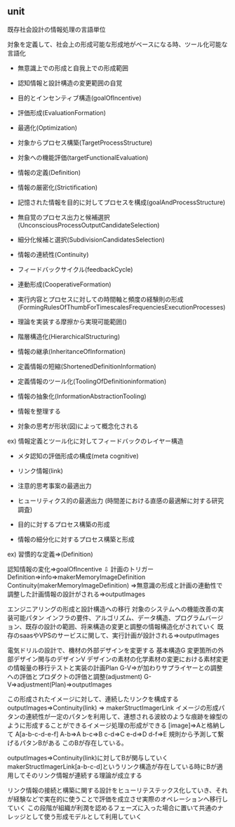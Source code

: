## unit
既存社会設計の情報処理の言語単位

対象を定義して、社会上の形成可能な形成地がベースになる時、ツール化可能な言語化

- 無意識上での形成と自我上での形成範囲
- 認知情報と設計構造の変更範囲の自覚

- 目的とインセンティブ構造(goalOfIncentive)
- 評価形成(EvaluationFormation)
- 最適化(Optimization)
- 対象からプロセス構築(TargetProcessStructure)
- 対象への機能評価(targetFunctionalEvaluation)
- 情報の定義(Definition)
- 情報の厳密化(Strictification)
- 記憶された情報を目的に対してプロセスを構成(goalAndProcessStructure)
- 無自覚のプロセス出力と候補選択(UnconsciousProcessOutputCandidateSelection)
- 細分化候補と選択(SubdivisionCandidatesSelection)
- 情報の連続性(Continuity)
- フィードバックサイクル(feedbackCycle)
- 連動形成(CooperativeFormation)
- 実行内容とプロセスに対しての時間軸と頻度の経験則の形成(FormingRulesOfThumbForTimescalesFrequenciesExecutionProcesses)
- 理論を実装する摩擦から実現可能範囲()
- 階層構造化(HierarchicalStructuring)
- 情報の継承(InheritanceOfInformation)
- 定義情報の短縮(ShortenedDefinitionInformation)
- 定義情報のツール化(ToolingOfDefinitioninformation)
- 情報の抽象化(InformationAbstractionTooling)
- 情報を整理する
- 対象の思考が形状(図)によって概念化される


ex)
情報定義とツール化に対してフィードバックのレイヤー構造

- メタ認知の評価形成の構成(meta cognitive)
- リンク情報(link)

- 注意的思考事案の最適出力
- ヒューリティクス的の最適出力
(時間差における直感の最適解に対する研究調査)

- 目的に対するプロセス構築の形成
- 情報の細分化に対するプロセス構築と形成


ex)
習慣的な定義=>(Definition)

認知情報の変化=>goalOfIncentive
⇩
計画のトリガー
Definition=>info=>makerMemoryImageDefinition
Continuity(makerMemoryImageDefinition)
=>無意識の形成と計画の連動性で調整した計画情報の設計がされる=>outputImages

エンジニアリングの形成と設計構造への移行
対象のシステムへの機能改善の実装可能パタン
インフラの要件、アルゴリズム、データ構造、プログラムバージョン、既存の設計の範囲、将来構造の変更と調整の情報構造化がされていく
既存のsaasやVPSのサービスに関して、実行計画が設計される=>outputImages

電気ドリルの設計で、機材の外部デザインを変更する
基本構造G
変更箇所の外部デザイン関与のデザインV
デザインの素材の化学素材の変更における素材変更の情報量の移行テストと実装の計画Plan
G-V=>が加わりサプライヤーとの調整への評価とプロダクトの評価と調整(adjustment)
G-V=>adjustment(Plan)=>outputImages

この形成されたイメージに対して、連続したリンクを構成する
outputImages=>Continuity(link) => makerStructImagerLink
イメージの形成パタンの連続性が一定のパタンを利用して、連想される波紋のような痕跡を線型のように形成することができるイメージ処理の形成ができる
[image]=>Aと格納して
A[a-b-c-d-e-f]
A-b=>A b-c=>B c-d=>C e-d=>D d-f=>E
規則から予測して繋げるパタンBがある
このBが存在している。

outputImages=>Continuity(link)に対してBが関与していく
makerStructImagerLink[a-b-c-d]というリンク構造が存在している時にBが適用してそのリンク情報が連続する理論が成立する

リンク情報の接続と構築に関する設計をヒューリテステックス化していき、それが経験などで実在的に使うことで評価を成立させ実際のオペレーションへ移行していく
この段階が組織が利潤を認めるフェーズに入った場合に置いて共通のナレッジとして使う形成モデルとして利用していく

